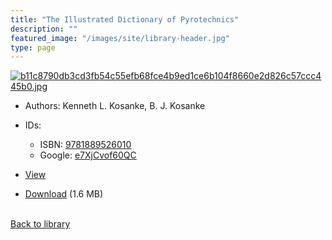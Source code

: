 ```yaml
---
title: "The Illustrated Dictionary of Pyrotechnics"
description: ""
featured_image: "/images/site/library-header.jpg"
type: page
---
```


<a href="" target="_blank">![b11c8790db3cd3fb54c55efb68fce4b9ed1ce6b104f8660e2d826c57ccc445b0.jpg](/images/library/b11c8790db3cd3fb54c55efb68fce4b9ed1ce6b104f8660e2d826c57ccc445b0.jpg)</a>
* Authors: Kenneth L. Kosanke, B. J. Kosanke
* IDs:
  * ISBN: <a href="https://www.worldcat.org/isbn/9781889526010" target="_blank">9781889526010</a>
  * Google: <a href="https://books.google.com/books?id=e7XjCvof60QC" target="_blank">e7XjCvof60QC</a>
* <a href="" target="_blank">View</a>

* [Download]() (1.6 MB)

<br />[Back to library](/library/)
